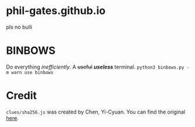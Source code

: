 # phil-gates.github.io
pls no bulli

# BINBOWS

Do everything *inefficiently*. A ~~useful~~ ***useless*** terminal.
`python3 binbows.py -m warn use binbows`

# Credit
`clues/sha256.js` was created by Chen, Yi-Cyuan. You can find the original [here](https://github.com/emn178/js-sha256).